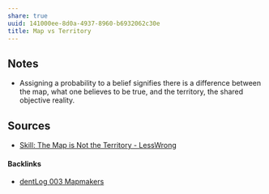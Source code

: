 ```yaml
---
share: true
uuid: 141000ee-8d0a-4937-8960-b6932062c30e
title: Map vs Territory
---
```

## Notes

* Assigning a probability to a belief signifies there is a difference between the map, what one believes to be true, and the territory, the shared objective reality.

## Sources


*  [Skill: The Map is Not the Territory - LessWrong](https://www.lesswrong.com/posts/KJ9MFBPwXGwNpadf2/skill-the-map-is-not-the-territory)


#### Backlinks

* [dentLog 003 Mapmakers](/9942049a-ce85-4b5d-b34f-ead6968a85b4)